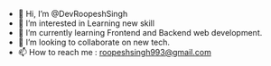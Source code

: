 - 👋 Hi, I’m @DevRoopeshSingh
- 👀 I’m interested in Learning new skill
- 🌱 I’m currently learning Frontend and Backend web development.
- 💞️ I’m looking to collaborate on new tech.
- 📫 How to reach me : roopeshsingh993@gmail.com 

<!---
DevRoopeshSingh/DevRoopeshSingh is a ✨ special ✨ repository because its `README.md` (this file) appears on your GitHub profile.
You can click the Preview link to take a look at your changes.
--->
